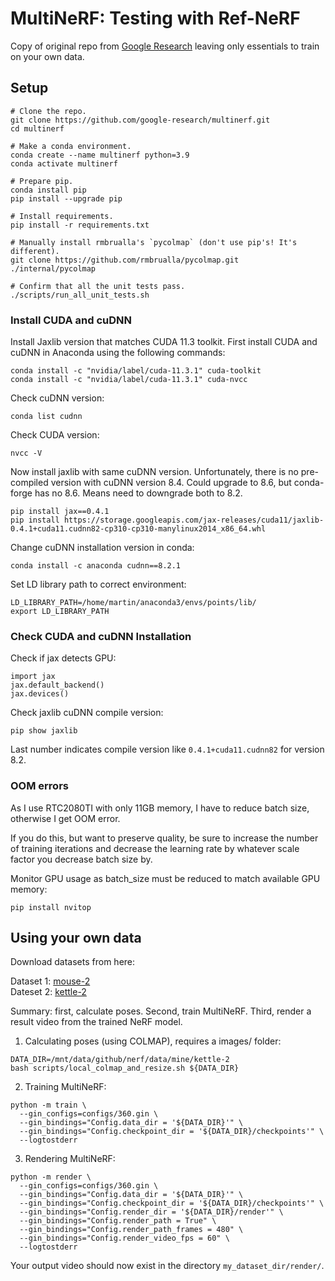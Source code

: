 # MultiNeRF: Testing with Ref-NeRF

Copy of original repo from [Google Research](https://github.com/google-research/multinerf.git) leaving only essentials to train on your own data.

## Setup

```
# Clone the repo.
git clone https://github.com/google-research/multinerf.git
cd multinerf

# Make a conda environment.
conda create --name multinerf python=3.9
conda activate multinerf

# Prepare pip.
conda install pip
pip install --upgrade pip

# Install requirements.
pip install -r requirements.txt

# Manually install rmbrualla's `pycolmap` (don't use pip's! It's different).
git clone https://github.com/rmbrualla/pycolmap.git ./internal/pycolmap

# Confirm that all the unit tests pass.
./scripts/run_all_unit_tests.sh
```

### Install CUDA and cuDNN

Install Jaxlib version that matches CUDA 11.3 toolkit. First install CUDA and cuDNN in Anaconda using the following commands:
```
conda install -c "nvidia/label/cuda-11.3.1" cuda-toolkit
conda install -c "nvidia/label/cuda-11.3.1" cuda-nvcc
```

Check cuDNN version:
```
conda list cudnn
```

Check CUDA version:
```
nvcc -V
```
Now install jaxlib with same cuDNN version. Unfortunately, there is no pre-compiled version with cuDNN version 8.4. Could upgrade to 8.6, but conda-forge has no 8.6. Means need to downgrade both to 8.2.

```
pip install jax==0.4.1
pip install https://storage.googleapis.com/jax-releases/cuda11/jaxlib-0.4.1+cuda11.cudnn82-cp310-cp310-manylinux2014_x86_64.whl
```
Change cuDNN installation version in conda:
```
conda install -c anaconda cudnn==8.2.1

```

Set LD library path to correct environment:
```
LD_LIBRARY_PATH=/home/martin/anaconda3/envs/points/lib/
export LD_LIBRARY_PATH
```

### Check CUDA and cuDNN Installation

Check if jax detects GPU:

```
import jax
jax.default_backend()
jax.devices()
```

Check jaxlib cuDNN compile version:

```
pip show jaxlib
```

Last number indicates compile version like `0.4.1+cuda11.cudnn82` for version 8.2.


### OOM errors

As I use RTC2080TI with only 11GB memory, I have to reduce batch size, otherwise I 
get OOM error. 

If you do this, but want to preserve quality, be sure to increase the number
of training iterations and decrease the learning rate by whatever scale factor you
decrease batch size by.


Monitor GPU usage as batch_size must be reduced to match available GPU memory:
```
pip install nvitop
```

## Using your own data

Download datasets from here:

Dataset 1: [mouse-2](https://1drv.ms/u/s!AtwBlzVMECHCpCPPnW6SjB4GmFBF?e=xZPY5M)  
Dateset 2: [kettle-2](https://1drv.ms/u/s!AtwBlzVMECHCpCRmkp6JwkpzkFZA?e=NtLuyu)


Summary: first, calculate poses. Second, train MultiNeRF. Third, render a result video from the trained NeRF model.

1. Calculating poses (using COLMAP), requires a images/ folder:
```
DATA_DIR=/mnt/data/github/nerf/data/mine/kettle-2
bash scripts/local_colmap_and_resize.sh ${DATA_DIR}
```
2. Training MultiNeRF:
```
python -m train \
  --gin_configs=configs/360.gin \
  --gin_bindings="Config.data_dir = '${DATA_DIR}'" \
  --gin_bindings="Config.checkpoint_dir = '${DATA_DIR}/checkpoints'" \
  --logtostderr
```
3. Rendering MultiNeRF:
```
python -m render \
  --gin_configs=configs/360.gin \
  --gin_bindings="Config.data_dir = '${DATA_DIR}'" \
  --gin_bindings="Config.checkpoint_dir = '${DATA_DIR}/checkpoints'" \
  --gin_bindings="Config.render_dir = '${DATA_DIR}/render'" \
  --gin_bindings="Config.render_path = True" \
  --gin_bindings="Config.render_path_frames = 480" \
  --gin_bindings="Config.render_video_fps = 60" \
  --logtostderr
```
Your output video should now exist in the directory `my_dataset_dir/render/`.
